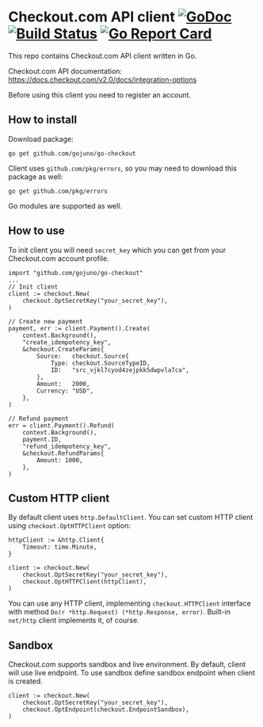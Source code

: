 # Checkout.com API client [![GoDoc](https://godoc.org/github.com/gojuno/go-checkout?status.svg)](http://godoc.org/github.com/gojuno/go-checkout) [![Build Status](https://travis-ci.org/gojuno/go-checkout.svg?branch=master)](https://travis-ci.org/gojuno/go-checkout) [![Go Report Card](https://goreportcard.com/badge/github.com/gojuno/go-checkout)](https://goreportcard.com/report/github.com/gojuno/go-checkout)

This repo contains Checkout.com API client written in Go.

Checkout.com API documentation: https://docs.checkout.com/v2.0/docs/integration-options

Before using this client you need to register an account.

## How to install

Download package:
```
go get github.com/gojuno/go-checkout
```

Client uses `github.com/pkg/errors`, so you may need to download this package as well:
```
go get github.com/pkg/errors
```

Go modules are supported as well.

## How to use

To init client you will need `secret_key` which you can get from your Checkout.com account profile.
```
import "github.com/gojuno/go-checkout"
...
// Init client
client := checkout.New(
	checkout.OptSecretKey("your_secret_key"),
)

// Create new payment
payment, err := client.Payment().Create(
	context.Background(),
	"create_idempotency_key",
	&checkout.CreateParams{
		Source:   checkout.Source{
			Type: checkout.SourceTypeID,
			ID:   "src_vjkl7cyod4zejpkk5dwpvla7ca",
		},
		Amount:   2000,
		Currency: "USD",
	},
)

// Refund payment
err = client.Payment().Refund(
	context.Background(),
	payment.ID,
	"refund_idempotency_key",
	&checkout.RefundParams{
		Amount: 1000,
	},
)
```

## Custom HTTP client

By default client uses `http.DefaultClient`. You can set custom HTTP client using `checkout.OptHTTPClient` option:
```
httpClient := &http.Client{
	Timeout: time.Minute,
}

client := checkout.New(
	checkout.OptSecretKey("your_secret_key"),
	checkout.OptHTTPClient(httpClient),
)
```
You can use any HTTP client, implementing `checkout.HTTPClient` interface with method `Do(r *http.Request) (*http.Response, error)`. Built-in `net/http` client implements it, of course.

## Sandbox

Checkout.com supports sandbox and live environment. By default, client will use live endpoint. To use sandbox define sandbox endpoint when client is created.

```
client := checkout.New(
	checkout.OptSecretKey("your_secret_key"),
	checkout.OptEndpoint(checkout.EndpointSandbox),
)
```
